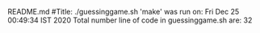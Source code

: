 README.md
#Title:
./guessinggame.sh
'make' was run on:
Fri Dec 25 00:49:34 IST 2020
Total number line of code in guessinggame.sh are:
32